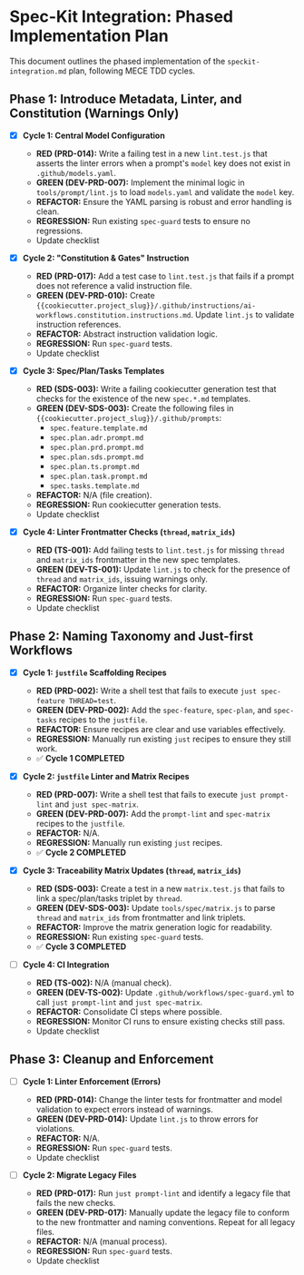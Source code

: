 # Spec-Kit Integration: Phased Implementation Plan

This document outlines the phased implementation of the `speckit-integration.md` plan, following MECE TDD cycles.

## Phase 1: Introduce Metadata, Linter, and Constitution (Warnings Only)

- [x] **Cycle 1: Central Model Configuration**
  - **RED (PRD-014):** Write a failing test in a new `lint.test.js` that asserts the linter errors when a prompt's `model` key does not exist in `.github/models.yaml`.
  - **GREEN (DEV-PRD-007):** Implement the minimal logic in `tools/prompt/lint.js` to load `models.yaml` and validate the `model` key.
  - **REFACTOR:** Ensure the YAML parsing is robust and error handling is clean.
  - **REGRESSION:** Run existing `spec-guard` tests to ensure no regressions.
  - Update checklist

- [x] **Cycle 2: "Constitution & Gates" Instruction**
  - **RED (PRD-017):** Add a test case to `lint.test.js` that fails if a prompt does not reference a valid instruction file.
  - **GREEN (DEV-PRD-010):** Create `{{cookiecutter.project_slug}}/.github/instructions/ai-workflows.constitution.instructions.md`. Update `lint.js` to validate instruction references.
  - **REFACTOR:** Abstract instruction validation logic.
  - **REGRESSION:** Run `spec-guard` tests.
  - Update checklist

- [x] **Cycle 3: Spec/Plan/Tasks Templates**
  - **RED (SDS-003):** Write a failing cookiecutter generation test that checks for the existence of the new `spec.*.md` templates.
  - **GREEN (DEV-SDS-003):** Create the following files in `{{cookiecutter.project_slug}}/.github/prompts`:
    - `spec.feature.template.md`
    - `spec.plan.adr.prompt.md`
    - `spec.plan.prd.prompt.md`
    - `spec.plan.sds.prompt.md`
    - `spec.plan.ts.prompt.md`
    - `spec.plan.task.prompt.md`
    - `spec.tasks.template.md`
  - **REFACTOR:** N/A (file creation).
  - **REGRESSION:** Run cookiecutter generation tests.
  - Update checklist

- [x] **Cycle 4: Linter Frontmatter Checks (`thread`, `matrix_ids`)**
  - **RED (TS-001):** Add failing tests to `lint.test.js` for missing `thread` and `matrix_ids` frontmatter in the new spec templates.
  - **GREEN (DEV-TS-001):** Update `lint.js` to check for the presence of `thread` and `matrix_ids`, issuing warnings only.
  - **REFACTOR:** Organize linter checks for clarity.
  - **REGRESSION:** Run `spec-guard` tests.
  - Update checklist

## Phase 2: Naming Taxonomy and Just-first Workflows

- [x] **Cycle 1: `justfile` Scaffolding Recipes**
  - **RED (PRD-002):** Write a shell test that fails to execute `just spec-feature THREAD=test`.
  - **GREEN (DEV-PRD-002):** Add the `spec-feature`, `spec-plan`, and `spec-tasks` recipes to the `justfile`.
  - **REFACTOR:** Ensure recipes are clear and use variables effectively.
  - **REGRESSION:** Manually run existing `just` recipes to ensure they still work.
  - ✅ **Cycle 1 COMPLETED**

- [x] **Cycle 2: `justfile` Linter and Matrix Recipes**
  - **RED (PRD-007):** Write a shell test that fails to execute `just prompt-lint` and `just spec-matrix`.
  - **GREEN (DEV-PRD-007):** Add the `prompt-lint` and `spec-matrix` recipes to the `justfile`.
  - **REFACTOR:** N/A.
  - **REGRESSION:** Manually run existing `just` recipes.
  - ✅ **Cycle 2 COMPLETED**

- [x] **Cycle 3: Traceability Matrix Updates (`thread`, `matrix_ids`)**
  - **RED (SDS-003):** Create a test in a new `matrix.test.js` that fails to link a spec/plan/tasks triplet by `thread`.
  - **GREEN (DEV-SDS-003):** Update `tools/spec/matrix.js` to parse `thread` and `matrix_ids` from frontmatter and link triplets.
  - **REFACTOR:** Improve the matrix generation logic for readability.
  - **REGRESSION:** Run existing `spec-guard` tests.
  - ✅ **Cycle 3 COMPLETED**

- [ ] **Cycle 4: CI Integration**
  - **RED (TS-002):** N/A (manual check).
  - **GREEN (DEV-TS-002):** Update `.github/workflows/spec-guard.yml` to call `just prompt-lint` and `just spec-matrix`.
  - **REFACTOR:** Consolidate CI steps where possible.
  - **REGRESSION:** Monitor CI runs to ensure existing checks still pass.
  - Update checklist

## Phase 3: Cleanup and Enforcement

- [ ] **Cycle 1: Linter Enforcement (Errors)**
  - **RED (PRD-014):** Change the linter tests for frontmatter and model validation to expect errors instead of warnings.
  - **GREEN (DEV-PRD-014):** Update `lint.js` to throw errors for violations.
  - **REFACTOR:** N/A.
  - **REGRESSION:** Run `spec-guard` tests.
  - Update checklist

- [ ] **Cycle 2: Migrate Legacy Files**
  - **RED (PRD-017):** Run `just prompt-lint` and identify a legacy file that fails the new checks.
  - **GREEN (DEV-PRD-017):** Manually update the legacy file to conform to the new frontmatter and naming conventions. Repeat for all legacy files.
  - **REFACTOR:** N/A (manual process).
  - **REGRESSION:** Run `spec-guard` tests.
  - Update checklist
